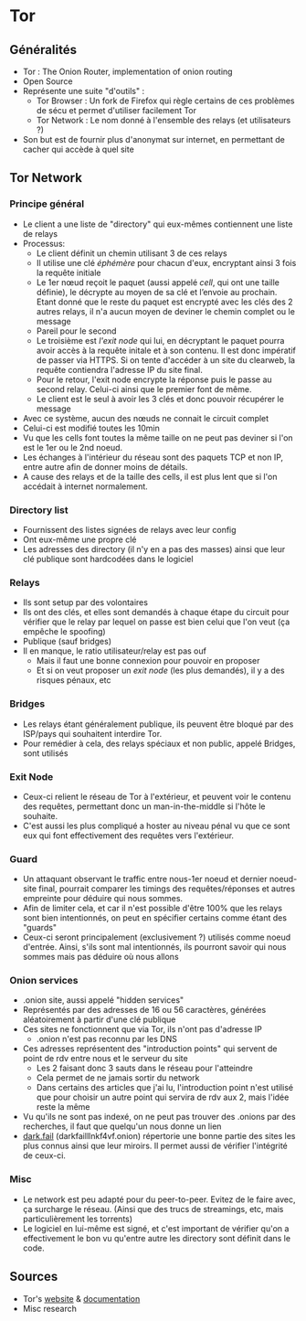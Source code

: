 # Tor

## Généralités

* Tor : The Onion Router, implementation of onion routing
* Open Source
* Représente une suite "d'outils" :
  * Tor Browser : Un fork de Firefox qui règle certains de ces problèmes de sécu et permet d'utiliser facilement Tor
  * Tor Network : Le nom donné à l'ensemble des relays \(et utilisateurs ?\)
* Son but est de fournir plus d'anonymat sur internet, en permettant de cacher qui accède à quel site 

## Tor Network

### Principe général

* Le client a une liste de "directory" qui eux-mêmes contiennent une liste de relays
* Processus:
  * Le client définit un chemin utilisant 3 de ces relays
  * Il utilise une clé _éphémère_ pour chacun d'eux, encryptant ainsi 3 fois la requête initiale
  * Le 1er nœud reçoit le paquet \(aussi appelé _cell_, qui ont une taille définie\), le décrypte au moyen de sa clé et l’envoie au prochain. Etant donné que le reste du paquet est encrypté avec les clés des 2 autres relays, il n'a aucun moyen de deviner le chemin complet ou le message
  * Pareil pour le second
  * Le troisième est _l'exit node_ qui lui, en décryptant le paquet pourra avoir accès à la requête initale et à son contenu. Il est donc impératif de passer via HTTPS. Si on tente d'accéder à un site du clearweb, la requête contiendra l'adresse IP du site final.
  * Pour le retour, l'exit node encrypte la réponse puis le passe au second relay. Celui-ci ainsi que le premier font de même.
  * Le client est le seul à avoir les 3 clés et donc pouvoir récupérer le message
* Avec ce système, aucun des nœuds ne connait le circuit complet
* Celui-ci est modifié toutes les 10min
* Vu que les cells font toutes la même taille on ne peut pas deviner si l'on est le 1er ou le 2nd noeud.
* Les échanges à l'intérieur du réseau sont des paquets TCP et non IP, entre autre afin de donner moins de détails.
* A cause des relays et de la taille des cells, il est plus lent que si l'on accédait à internet normalement.

### Directory list

* Fournissent des listes signées de relays avec leur config
* Ont eux-même une propre clé
* Les adresses des directory \(il n'y en a pas des masses\) ainsi que leur clé publique sont hardcodées dans le logiciel

### Relays

* Ils sont setup par des volontaires
* Ils ont des clés, et elles sont demandés à chaque étape du circuit pour vérifier que le relay par lequel on passe est bien celui que l'on veut \(ça empêche le spoofing\)
* Publique \(sauf bridges\)
* Il en manque, le ratio utilisateur/relay est pas ouf
  * Mais il faut une bonne connexion pour pouvoir en proposer
  * Et si on veut proposer un _exit node_ \(les plus demandés\), il y a des risques pénaux, etc

### Bridges

* Les relays étant généralement publique, ils peuvent être bloqué par des ISP/pays qui souhaitent interdire Tor.
* Pour remédier à cela, des relays spéciaux et non public, appelé Bridges, sont utilisés

### Exit Node

* Ceux-ci relient le réseau de Tor à l'extérieur, et peuvent voir le contenu des requêtes, permettant donc un man-in-the-middle si l'hôte le souhaite.
* C'est aussi les plus compliqué a hoster au niveau pénal vu que ce sont eux qui font effectivement des requêtes vers l'extérieur.

### Guard

* Un attaquant observant le traffic entre nous-1er noeud et dernier noeud-site final, pourrait comparer les timings des requêtes/réponses et autres empreinte pour déduire qui nous sommes.
* Afin de limiter cela, et car il n'est possible d'être 100% que les relays sont bien intentionnés, on peut en spécifier certains comme étant des "guards"
* Ceux-ci seront principalement \(exclusivement ?\) utilisés comme noeud d'entrée. Ainsi, s'ils sont mal intentionnés, ils pourront savoir qui nous sommes mais pas déduire où nous allons

### Onion services

* .onion site, aussi appelé "hidden services"
* Représentés par des adresses de 16 ou 56 caractères, générées aléatoirement à partir d'une clé publique
* Ces sites ne fonctionnent que via Tor, ils n'ont pas d'adresse IP
  * .onion n'est pas reconnu par les DNS
* Ces adresses représentent des "introduction points" qui servent de point de rdv entre nous et le serveur du site
  * Les 2 faisant donc 3 sauts dans le réseau pour l'atteindre
  * Cela permet de ne jamais sortir du network
  * Dans certains des articles que j'ai lu, l'introduction point n'est utilisé que pour choisir un autre point qui servira de rdv aux 2, mais l'idée reste la même
* Vu qu'ils ne sont pas indexé, on ne peut pas trouver des .onions par des recherches, il faut que quelqu'un nous donne un lien
* [dark.fail](https://dark.fail/) \(darkfailllnkf4vf.onion\) répertorie une bonne partie des sites les plus connus ainsi que leur miroirs. Il permet aussi de vérifier l'intégrité de ceux-ci.

### Misc

* Le network est peu adapté pour du peer-to-peer. Evitez de le faire avec, ça surcharge le réseau. \(Ainsi que des trucs de streamings, etc, mais particulièrement les torrents\)
* Le logiciel en lui-même est signé, et c'est important de vérifier qu'on a effectivement le bon vu qu'entre autre les directory sont définit dans le code.

## Sources

* Tor's [website](https://www.torproject.org/) & [documentation](https://2019.www.torproject.org/docs/documentation.html.en)
* Misc research

